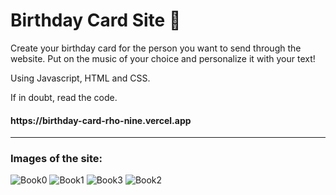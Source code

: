 <h1>Birthday Card Site 🎂</h1>

<p>
Create your birthday card for the person you want to send through the website. Put on the music of your choice and personalize it with your text!

Using Javascript, HTML and CSS.

If in doubt, read the code.
</p>
<h4>https://birthday-card-rho-nine.vercel.app</h4>
<hr>
<h3>Images of the site:</h3>
<img src="https://i.ibb.co/Zz5TB5V/Book0.png" alt="Book0" border="0">
<img src="https://i.ibb.co/SPKCK7m/Book1.png" alt="Book1" border="0">
<img src="https://i.ibb.co/m59tNk2/Book3.png" alt="Book3" border="0">
<img src="https://i.ibb.co/wR0Qs2x/Book2.png" alt="Book2" border="0">

